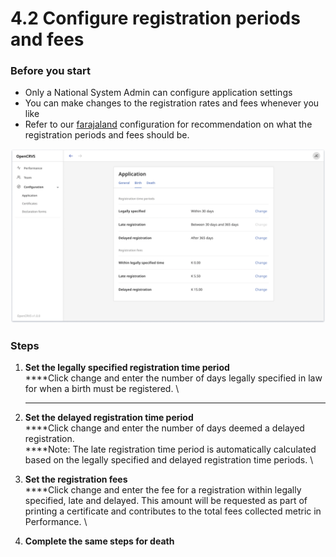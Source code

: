 # 4.2 Configure registration periods and fees

### Before you start

* Only a National System Admin can configure application settings
* You can make changes to the registration rates and fees whenever you like
* Refer to our [farajaland](../../farajaland/farajaland/ "mention") configuration for recommendation on what the registration periods and fees should be.&#x20;

![](<../../.gitbook/assets/app-config-birth (1).png>)

### Steps

1. **Set the legally specified registration time period**\
   ****Click change and enter the number of days legally specified in law for when a birth must be registered. \
   ****
2. **Set the delayed registration time period**\
   ****Click change and enter the number of days deemed a delayed registration. \
   ****Note: The late registration time period is automatically calculated based on the legally specified and delayed registration time periods. \

3. **Set the registration fees**\
   ****Click change and enter the fee for a registration within legally specified, late and delayed. This amount will be requested as part of printing a certificate and contributes to the total fees collected metric in Performance. \

4. **Complete the same steps for death**
